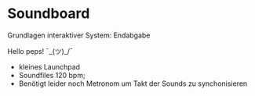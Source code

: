 # Soundboard
Grundlagen interaktiver System: Endabgabe

Hello peps! ¯\_(ツ)_/¯

- kleines Launchpad
- Soundfiles 120 bpm;
- Benötigt leider noch Metronom um Takt der Sounds zu synchonisieren
